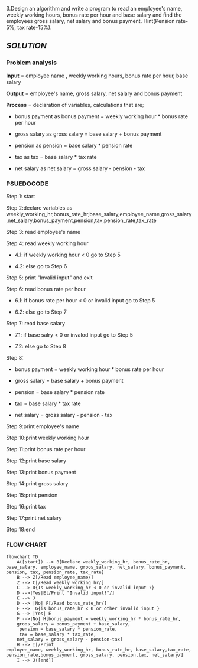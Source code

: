 3.Design an algorithm and write a program to read an employee's name, weekly working hours, bonus rate per hour and base salary and find the employees gross 
salary, net salary and bonus payment. Hint(Pension rate-5%, tax rate-15%).

## ***SOLUTION*** 

### **Problem analysis**

**Input** = employee name , weekly working hours, bonus rate per hour, base salary

**Output** = employee's name, gross salary, net salary and bonus payment

**Process** = declaration of variables, calculations that are;

- bonus payment as bonus payment = weekly working hour * bonus rate per hour
  
- gross salary as gross salary = base salary + bonus payment
  
- pension as pension = base salary * pension rate
  
- tax as tax = base salary * tax rate
  
- net salary as net salary = gross salary - pension - tax

### **PSUEDOCODE**

Step 1: start

Step 2:declare variables as weekly_working_hr,bonus_rate_hr,base_salary,employee_name,gross_salary,net_salary,bonus_payment,pension,tax,pension_rate,tax_rate

Step 3: read employee's name

Step 4: read weekly working hour 

- 4.1: if weekly working hour < 0  go to Step 5
  
- 4.2: else go to Step 6
  
Step 5: print "Invalid input" and exit

Step 6: read bonus rate per hour 

- 6.1: if bonus rate per hour < 0  or invalid input go to Step 5
  
- 6.2: else go to Step 7
  
Step 7: read base salary

- 7.1: if base salry < 0 or invalod input go to Step 5
  
- 7.2: else go to Step 8
  
Step 8:
- bonus payment = weekly working hour * bonus rate per hour

- gross salary = base salary + bonus payment
  
- pension = base salary * pension rate
  
- tax = base salary * tax rate
  
- net salary = gross salary - pension - tax
  
Step 9:print employee's name

Step 10:print weekly working hour

Step 11:print bonus rate per hour

Step 12:print base salary

Step 13:print bonus payment

Step 14:print gross salary

Step 15:print pension

Step 16:print tax

Step 17:print net salary

Step 18:end

### **FLOW CHART**

``` mermaid
flowchart TD
    A([start]) --> B[Declare weekly_working_hr, bonus_rate_hr, base_salary, employee_name, groos_salary, net_salary, bonus_payment, pension, tax, pensipn_rate, tax_rate]
    B --> Z[/Read employee_name/]
    Z --> C[/Read weekly_working_hr/]
    C --> D{Is weekly_working_hr < 0 or invalid input ?}
    D -->|Yes|E[/Print "Invalid input!"/]
    E --> J
    D --> |No| F[/Read bonus_rate_hr/]
    F -->  G{is bonus_rate_hr < 0 or other invalid input }
    G --> |Yes| E
    F -->|No| H[bonus_payment = weekly_working_hr * bonus_rate_hr, 
    groos_salary = bonus_payment + base_salary,
     pension = base_salary * pension_rate, 
     tax = base_salary * tax_rate, 
    net_salary = gross_salary - pension-tax]
    H --> I[/Print
employee_name, weekly_working_hr, bonus_rate_hr, base_salary,tax_rate, pension_rate,bonus_payment, gross_salary, pension,tax, net_salary/]
    I --> J([end])
    
```

